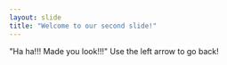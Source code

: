 ```yaml
---
layout: slide
title: "Welcome to our second slide!"
---
```

"Ha ha!!! Made you look!!!"
Use the left arrow to go back!
